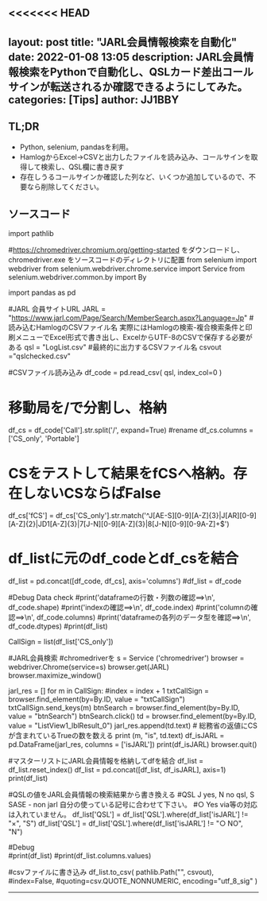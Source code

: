 <<<<<<< HEAD
---
layout: post
title: "JARL会員情報検索を自動化"
date: 2022-01-08 13:05
description: JARL会員情報検索をPythonで自動化し、QSLカード差出コールサインが転送されるか確認できるようにしてみた。
categories: [Tips]
author: JJ1BBY
---
## TL;DR
* Python, selenium, pandasを利用。
* HamlogからExcel->CSVと出力したファイルを読み込み、コールサインを取得して検索し、QSL欄に書き戻す
* 存在しうるコールサインか確認した列など、いくつか追加しているので、不要なら削除してください。
## ソースコード
import pathlib

#https://chromedriver.chromium.org/getting-started をダウンロードし、chromedriver.exe をソースコードのディレクトリに配置
from selenium import webdriver
from selenium.webdriver.chrome.service import Service 
from selenium.webdriver.common.by import By

import pandas as pd


#JARL 会員サイトURL
JARL = "https://www.jarl.com/Page/Search/MemberSearch.aspx?Language=Jp"
#読み込むHamlogのCSVファイル名 実際にはHamlogの検索-複合検索条件と印刷メニューでExcel形式で書き出し、ExcelからUTF-8のCSVで保存する必要がある
qsl = "LogList.csv"
#最終的に出力するCSVファイル名
csvout ="qslchecked.csv"

#CSVファイル読み込み
df_code = pd.read_csv(
    qsl,
    index_col=0
  )

# 移動局を/で分割し、格納
df_cs =  df_code['Call'].str.split('/', expand=True)
#rename
df_cs.columns = ['CS_only', 'Portable']
# CSをテストして結果をfCSへ格納。存在しないCSならばFalse
df_cs['fCS'] = df_cs['CS_only'].str.match('^J[AE-S][0-9][A-Z]{3}|J[AR][0-9][A-Z]{2}|JD1[A-Z]{3}|7[J-N][0-9][A-Z]{3}|8[J-N][0-9][0-9A-Z]+$')
# df_listに元のdf_codeとdf_csを結合
df_list = pd.concat([df_code, df_cs], axis='columns') 
#df_list = df_code

#Debug Data check
#print('dataframeの行数・列数の確認==>\n', df_code.shape)
#print('indexの確認==>\n', df_code.index)
#print('columnの確認==>\n', df_code.columns)
#print('dataframeの各列のデータ型を確認==>\n', df_code.dtypes)
#print(df_list)

CallSign = list(df_list['CS_only'])

#JARL会員検索
#chromedriverを
s = Service ('chromedriver')
browser = webdriver.Chrome(service=s)
browser.get(JARL)
browser.maximize_window()

jarl_res = []
for m in CallSign:
    #index = index + 1
    txtCallSign = browser.find_element(by=By.ID, value = "txtCallSign")
    txtCallSign.send_keys(m)
    btnSearch = browser.find_element(by=By.ID, value = "btnSearch")
    btnSearch.click()
    td = browser.find_element(by=By.ID, value = "ListView1_lblResult_0")
    jarl_res.append(td.text)
    # 総務省の返値にCSが含まれているTrueの数を数える
    print (m, "is", td.text)
df_isJARL = pd.DataFrame(jarl_res, columns = ['isJARL'])
print(df_isJARL)
browser.quit()

#マスターリストにJARL会員情報を格納してdfを結合
df_list = df_list.reset_index()
df_list = pd.concat([df_list, df_isJARL], axis=1)
print(df_list)

#QSLの値をJARL会員情報の検索結果から書き換える
#QSL J yes, N no qsl, S SASE - non jarl 自分の使っている記号に合わせて下さい。
#○ Yes via等の対応は入れていません。
df_list['QSL'] = df_list['QSL'].where(df_list['isJARL'] != "×", "S")
df_list['QSL'] = df_list['QSL'].where(df_list['isJARL'] != "○ NO", "N")

#Debug          
#print(df_list)
#print(df_list.columns.values)

#csvファイルに書き込み
df_list.to_csv(
        pathlib.Path("", csvout),
        #index=False,
        #quoting=csv.QUOTE_NONNUMERIC,
        encoding="utf_8_sig"
)


---

<script src="https://utteranc.es/client.js"
        repo="JJ1BBY/JJ1BBY.github.io"
        issue-term="pathname"
        theme="github-light"
        crossorigin="anonymous"
        async>
>>>>>>> 58a0126c3f86ea2c17c1b9d53a76bcd79073bb27
</script>
